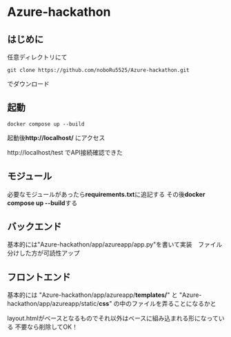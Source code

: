 # Azure-hackathon
## はじめに
任意ディレクトリにて
```
git clone https://github.com/noboRu5525/Azure-hackathon.git
```
でダウンロード

## 起動

```
docker compose up --build
```

起動後**http://localhost/**
にアクセス

http://localhost/test
でAPI接続確認できた

## モジュール
必要なモジュールがあったら**requirements.txt**に追記する
その後**docker compose up --build**する

## バックエンド
基本的には"Azure-hackathon/app/azureapp/app.py"を書いて実装　ファイル分けした方が可読性アップ

## フロントエンド
基本的には
"Azure-hackathon/app/azureapp/**templates/**"
と
"Azure-hackathon/app/azureapp/static/**css**"
の中のファイルを弄ることになるかと

layout.htmlがベースとなるものでそれ以外はベースに組み込まれる形になっている
不要なら削除してOK！
